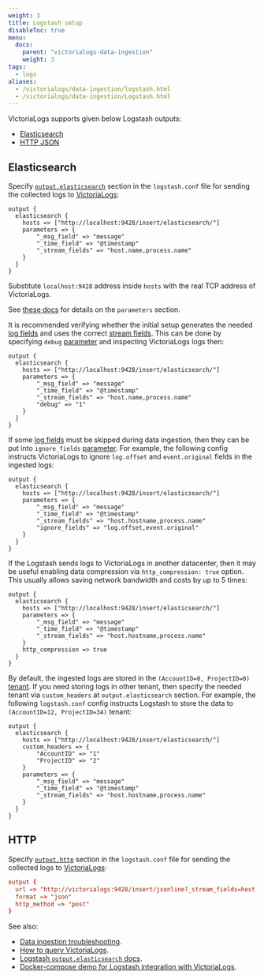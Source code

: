 ```yaml
---
weight: 3
title: Logstash setup
disableToc: true
menu:
  docs:
    parent: "victorialogs-data-ingestion"
    weight: 3
tags:
  - logs
aliases:
  - /victorialogs/data-ingestion/logstash.html
  - /victorialogs/data-ingestion/Logstash.html
---
```

VictoriaLogs supports given below Logstash outputs:

- [Elasticsearch](#elasticsearch)
- [HTTP JSON](#http)

## Elasticsearch

Specify [`output.elasticsearch`](https://www.elastic.co/guide/en/logstash/current/plugins-outputs-elasticsearch.html) section in the `logstash.conf` file
for sending the collected logs to [VictoriaLogs](https://docs.victoriametrics.com/victorialogs/):

```logstash
output {
  elasticsearch {
    hosts => ["http://localhost:9428/insert/elasticsearch/"]
    parameters => {
        "_msg_field" => "message"
        "_time_field" => "@timestamp"
        "_stream_fields" => "host.name,process.name"
    }
  }
}
```

Substitute `localhost:9428` address inside `hosts` with the real TCP address of VictoriaLogs.

See [these docs](https://docs.victoriametrics.com/victorialogs/data-ingestion/#http-parameters) for details on the `parameters` section.

It is recommended verifying whether the initial setup generates the needed [log fields](https://docs.victoriametrics.com/victorialogs/keyconcepts/#data-model)
and uses the correct [stream fields](https://docs.victoriametrics.com/victorialogs/keyconcepts/#stream-fields).
This can be done by specifying `debug` [parameter](https://docs.victoriametrics.com/victorialogs/data-ingestion/#http-parameters)
and inspecting VictoriaLogs logs then:

```logstash
output {
  elasticsearch {
    hosts => ["http://localhost:9428/insert/elasticsearch/"]
    parameters => {
        "_msg_field" => "message"
        "_time_field" => "@timestamp"
        "_stream_fields" => "host.name,process.name"
        "debug" => "1"
    }
  }
}
```

If some [log fields](https://docs.victoriametrics.com/victorialogs/keyconcepts/#data-model) must be skipped
during data ingestion, then they can be put into `ignore_fields` [parameter](https://docs.victoriametrics.com/victorialogs/data-ingestion/#http-parameters).
For example, the following config instructs VictoriaLogs to ignore `log.offset` and `event.original` fields in the ingested logs:

```logstash
output {
  elasticsearch {
    hosts => ["http://localhost:9428/insert/elasticsearch/"]
    parameters => {
        "_msg_field" => "message"
        "_time_field" => "@timestamp"
        "_stream_fields" => "host.hostname,process.name"
        "ignore_fields" => "log.offset,event.original"
    }
  }
}
```

If the Logstash sends logs to VictoriaLogs in another datacenter, then it may be useful enabling data compression via `http_compression: true` option.
This usually allows saving network bandwidth and costs by up to 5 times:

```logstash
output {
  elasticsearch {
    hosts => ["http://localhost:9428/insert/elasticsearch/"]
    parameters => {
        "_msg_field" => "message"
        "_time_field" => "@timestamp"
        "_stream_fields" => "host.hostname,process.name"
    }
    http_compression => true
  }
}
```

By default, the ingested logs are stored in the `(AccountID=0, ProjectID=0)` [tenant](https://docs.victoriametrics.com/victorialogs/#multitenancy).
If you need storing logs in other tenant, then specify the needed tenant via `custom_headers` at `output.elasticsearch` section.
For example, the following `logstash.conf` config instructs Logstash to store the data to `(AccountID=12, ProjectID=34)` tenant:

```logstash
output {
  elasticsearch {
    hosts => ["http://localhost:9428/insert/elasticsearch/"]
    custom_headers => {
        "AccountID" => "1"
        "ProjectID" => "2"
    }
    parameters => {
        "_msg_field" => "message"
        "_time_field" => "@timestamp"
        "_stream_fields" => "host.hostname,process.name"
    }
  }
}
```

## HTTP

Specify [`output.http`](https://www.elastic.co/guide/en/logstash/current/plugins-outputs-http.html) section in the `logstash.conf` file
for sending the collected logs to [VictoriaLogs](https://docs.victoriametrics.com/victorialogs/):

```conf
output {
  url => "http://victorialogs:9428/insert/jsonline?_stream_fields=host.ip,process.name&_msg_field=message&_time_field=@timestamp"
  format => "json"
  http_method => "post"
}
```

See also:

- [Data ingestion troubleshooting](https://docs.victoriametrics.com/victorialogs/data-ingestion/#troubleshooting).
- [How to query VictoriaLogs](https://docs.victoriametrics.com/victorialogs/querying/).
- [Logstash `output.elasticsearch` docs](https://www.elastic.co/guide/en/logstash/current/plugins-outputs-elasticsearch.html).
- [Docker-compose demo for Logstash integration with VictoriaLogs](https://github.com/VictoriaMetrics/VictoriaLogs/tree/master/deployment/docker/victorialogs/logstash).
